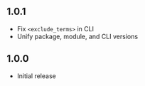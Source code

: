 1.0.1
-----
- Fix `<exclude_terms>` in CLI
- Unify package, module, and CLI versions

1.0.0
-----
- Initial release